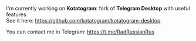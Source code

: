 I'm currently working on **Kotatogram**: fork of **Telegram Desktop** with useful features.<br>
See it here: https://github.com/kotatogram/kotatogram-desktop

You can contact me in Telegram: https://t.me/RadRussianRus
